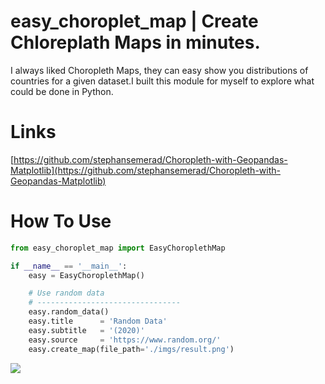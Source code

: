 # easy_choroplet_map | Create Chloreplath Maps in minutes.

I always liked Choropleth Maps, they can easy show you distributions of countries for a given dataset.I built this module for myself to explore what could be done in Python.

# Links

[https://github.com/stephansemerad/Choropleth-with-Geopandas-Matplotlib](https://github.com/stephansemerad/Choropleth-with-Geopandas-Matplotlib)

<!--
# Install -->

<!-- ```bash
pip install pln-fx
``` -->

# How To Use

```python
from easy_choroplet_map import EasyChoroplethMap

if __name__ == '__main__':
    easy = EasyChoroplethMap()

    # Use random data
    # --------------------------------
    easy.random_data()
    easy.title      = 'Random Data'
    easy.subtitle   = '(2020)'
    easy.source     = 'https://www.random.org/'
    easy.create_map(file_path='./imgs/result.png')

```

![](https://github.com/stephansemerad/Choropleth-with-Geopandas-Matplotlib/master/imgs/result.png)
